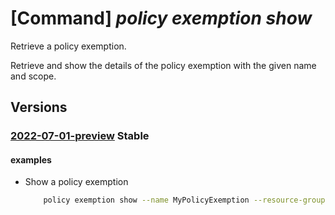 # [Command] _policy exemption show_

Retrieve a policy exemption.

Retrieve and show the details of the policy exemption with the given name and scope.

## Versions

### [2022-07-01-preview](/Resources/mgmt-plane/L3tzY29wZX0vcHJvdmlkZXJzL21pY3Jvc29mdC5hdXRob3JpemF0aW9uL3BvbGljeWV4ZW1wdGlvbnMve30=/2022-07-01-preview.xml) **Stable**

<!-- mgmt-plane /{scope}/providers/microsoft.authorization/policyexemptions/{} 2022-07-01-preview -->

#### examples

- Show a policy exemption
    ```bash
        policy exemption show --name MyPolicyExemption --resource-group "myResourceGroup"
    ```
